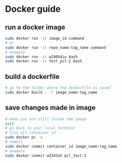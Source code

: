 # Docker guide

## run a docker image

```bash
sudo docker run -it image_id command
# or
sudo docker run -it repo_name:tag_name command
# example
sudo docker run -it w29054iu bash
sudo docker run -it test_pcl:2 bash

```

## build a dockerfile

```bash
# go to the folder where the dockerfile is saved
sudo docker build . -t image_name:tag_name
```

## save changes made in image

```bash
# when you are still inside the image
exit
# go back to your local terminal
# list all container id
sudo docker pc -a
# commit
sudo docker commit container_id image_name:tag_name
# example
sudo docker commit w2342uh pcl_test:3
```